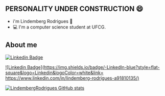 ## PERSONALITY UNDER CONSTRUCTION 😄

* i'm Lindemberg Rodrigues 🧔
* 💻 I'm a computer science student at UFCG.

## About me

[![Linkedin Badge](https://img.shields.io/badge/-Github-000?style=flat-square&logo=Github&logoColor=white&link=https://www.linkedin.com/in/lindemberg-rodrigues-a91810135/)](https://www.linkedin.com/in/lindemberg-rodrigues-a91810135/)

[![Linkedin Badge](https://img.shields.io/badge/-LinkedIn-blue?style=flat-square&logo=Linkedin&logoColor=white&link= https://www.linkedin.com/in/lindemberg-rodrigues-a91810135/)](https://www.linkedin.com/in/lindemberg-rodrigues-a91810135/)

[![LindembergRodrigues GitHub stats](https://github-readme-stats.vercel.app/api?username=LindembergRodrigues)](https://github.com/LindembergRodrigues/github-readme-stats)
